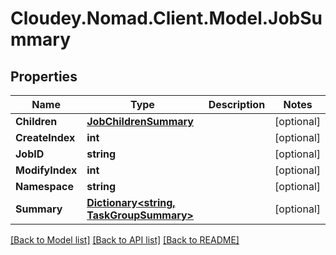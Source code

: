 # Cloudey.Nomad.Client.Model.JobSummary

## Properties

Name | Type | Description | Notes
------------ | ------------- | ------------- | -------------
**Children** | [**JobChildrenSummary**](JobChildrenSummary.md) |  | [optional] 
**CreateIndex** | **int** |  | [optional] 
**JobID** | **string** |  | [optional] 
**ModifyIndex** | **int** |  | [optional] 
**Namespace** | **string** |  | [optional] 
**Summary** | [**Dictionary&lt;string, TaskGroupSummary&gt;**](TaskGroupSummary.md) |  | [optional] 

[[Back to Model list]](../README.md#documentation-for-models) [[Back to API list]](../README.md#documentation-for-api-endpoints) [[Back to README]](../README.md)

